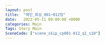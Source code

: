```yaml
---
layout: post
title:  "메인_회상_001~012장"
date:   2022-05-11 09:00:00 +0000
categories: Main
Tags: Story Main
SceneCode: ["scene_skip_cp001-012_q1_s10"]
---
```

